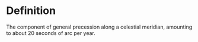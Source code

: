 # Definition

The component of general precession along a celestial meridian,
amounting to about 20 seconds of arc per year.
